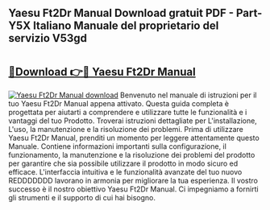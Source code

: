 ## Yaesu Ft2Dr Manual Download gratuit PDF - Part-Y5X Italiano Manuale del proprietario del servizio V53gd

# <h2><a href="http://df94ygb.blite.top/?on=Yaesu+Ft2Dr+Manual">🔗Download 👉🔴 Yaesu Ft2Dr Manual</a></h2>

[![Yaesu Ft2Dr Manual download](https://i.imgur.com/lujVjoI.png)](http://df94ygb.blite.top/?on=Yaesu+Ft2Dr+Manual)
Benvenuto nel manuale di istruzioni per il tuo Yaesu Ft2Dr Manual appena attivato. Questa guida completa è progettata per aiutarti a comprendere e utilizzare tutte le funzionalità e i vantaggi del tuo Prodotto. Troverai istruzioni dettagliate per L'installazione, L'uso, la manutenzione e la risoluzione dei problemi. Prima di utilizzare Yaesu Ft2Dr Manual, prenditi un momento per leggere attentamente questo Manuale. Contiene informazioni importanti sulla configurazione, il funzionamento, la manutenzione e la risoluzione dei problemi del prodotto per garantire che sia possibile utilizzare il prodotto in modo sicuro ed efficace. L'interfaccia intuitiva e le funzionalità avanzate del tuo nuovo REDDDDDDD lavorano in armonia per migliorare la tua esperienza. Il vostro successo è il nostro obiettivo Yaesu Ft2Dr Manual. Ci impegniamo a fornirti gli strumenti e il supporto di cui hai bisogno.
